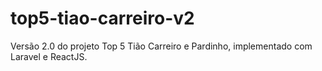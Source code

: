 # top5-tiao-carreiro-v2
Versão 2.0 do projeto Top 5 Tião Carreiro e Pardinho, implementado com Laravel e ReactJS.

